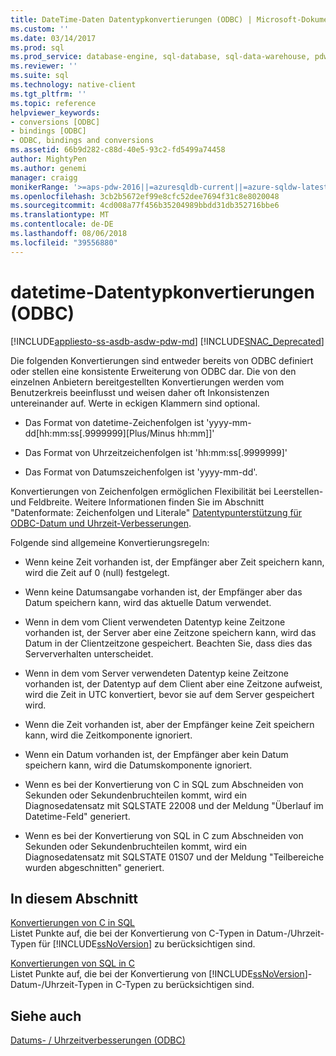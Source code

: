```yaml
---
title: DateTime-Daten Datentypkonvertierungen (ODBC) | Microsoft-Dokumentation
ms.custom: ''
ms.date: 03/14/2017
ms.prod: sql
ms.prod_service: database-engine, sql-database, sql-data-warehouse, pdw
ms.reviewer: ''
ms.suite: sql
ms.technology: native-client
ms.tgt_pltfrm: ''
ms.topic: reference
helpviewer_keywords:
- conversions [ODBC]
- bindings [ODBC]
- ODBC, bindings and conversions
ms.assetid: 66b9d282-c88d-40e5-93c2-fd5499a74458
author: MightyPen
ms.author: genemi
manager: craigg
monikerRange: '>=aps-pdw-2016||=azuresqldb-current||=azure-sqldw-latest||>=sql-server-2016||=sqlallproducts-allversions||>=sql-server-linux-2017'
ms.openlocfilehash: 3cb2b5672ef99e8cfc52dee7694f31c8e8020048
ms.sourcegitcommit: 4cd008a77f456b35204989bbdd31db352716bbe6
ms.translationtype: MT
ms.contentlocale: de-DE
ms.lasthandoff: 08/06/2018
ms.locfileid: "39556880"
---
```

# <a name="datetime-data-type-conversions-odbc"></a>datetime-Datentypkonvertierungen (ODBC)
[!INCLUDE[appliesto-ss-asdb-asdw-pdw-md](../../includes/appliesto-ss-asdb-asdw-pdw-md.md)]
[!INCLUDE[SNAC_Deprecated](../../includes/snac-deprecated.md)]

  Die folgenden Konvertierungen sind entweder bereits von ODBC definiert oder stellen eine konsistente Erweiterung von ODBC dar. Die von den einzelnen Anbietern bereitgestellten Konvertierungen werden vom Benutzerkreis beeinflusst und weisen daher oft Inkonsistenzen untereinander auf. Werte in eckigen Klammern sind optional.  
  
-   Das Format von datetime-Zeichenfolgen ist 'yyyy-mm-dd[hh:mm:ss[.9999999][Plus/Minus hh:mm]]'  
  
-   Das Format von Uhrzeitzeichenfolgen ist 'hh:mm:ss[.9999999]'  
  
-   Das Format von Datumszeichenfolgen ist 'yyyy-mm-dd'.  
  
 Konvertierungen von Zeichenfolgen ermöglichen Flexibilität bei Leerstellen- und Feldbreite. Weitere Informationen finden Sie im Abschnitt "Datenformate: Zeichenfolgen und Literale" [Datentypunterstützung für ODBC-Datum und Uhrzeit-Verbesserungen](../../relational-databases/native-client-odbc-date-time/data-type-support-for-odbc-date-and-time-improvements.md).  
  
 Folgende sind allgemeine Konvertierungsregeln:  
  
-   Wenn keine Zeit vorhanden ist, der Empfänger aber Zeit speichern kann, wird die Zeit auf 0 (null) festgelegt.  
  
-   Wenn keine Datumsangabe vorhanden ist, der Empfänger aber das Datum speichern kann, wird das aktuelle Datum verwendet.  
  
-   Wenn in dem vom Client verwendeten Datentyp keine Zeitzone vorhanden ist, der Server aber eine Zeitzone speichern kann, wird das Datum in der Clientzeitzone gespeichert. Beachten Sie, dass dies das Serververhalten unterscheidet.  
  
-   Wenn in dem vom Server verwendeten Datentyp keine Zeitzone vorhanden ist, der Datentyp auf dem Client aber eine Zeitzone aufweist, wird die Zeit in UTC konvertiert, bevor sie auf dem Server gespeichert wird.  
  
-   Wenn die Zeit vorhanden ist, aber der Empfänger keine Zeit speichern kann, wird die Zeitkomponente ignoriert.  
  
-   Wenn ein Datum vorhanden ist, der Empfänger aber kein Datum speichern kann, wird die Datumskomponente ignoriert.  
  
-   Wenn es bei der Konvertierung von C in SQL zum Abschneiden von Sekunden oder Sekundenbruchteilen kommt, wird ein Diagnosedatensatz mit SQLSTATE 22008 und der Meldung "Überlauf im Datetime-Feld" generiert.  
  
-   Wenn es bei der Konvertierung von SQL in C zum Abschneiden von Sekunden oder Sekundenbruchteilen kommt, wird ein Diagnosedatensatz mit SQLSTATE 01S07 und der Meldung "Teilbereiche wurden abgeschnitten" generiert.  
  
## <a name="in-this-section"></a>In diesem Abschnitt  
 [Konvertierungen von C in SQL](../../relational-databases/native-client-odbc-date-time/datetime-data-type-conversions-from-c-to-sql.md)  
 Listet Punkte auf, die bei der Konvertierung von C-Typen in Datum-/Uhrzeit-Typen für [!INCLUDE[ssNoVersion](../../includes/ssnoversion-md.md)] zu berücksichtigen sind.  
  
 [Konvertierungen von SQL in C](../../relational-databases/native-client-odbc-date-time/datetime-data-type-conversions-from-sql-to-c.md)  
 Listet Punkte auf, die bei der Konvertierung von [!INCLUDE[ssNoVersion](../../includes/ssnoversion-md.md)]-Datum-/Uhrzeit-Typen in C-Typen zu berücksichtigen sind.  
  
## <a name="see-also"></a>Siehe auch  
 [Datums- / Uhrzeitverbesserungen &#40;ODBC&#41;](../../relational-databases/native-client-odbc-date-time/date-and-time-improvements-odbc.md)  
  
  
